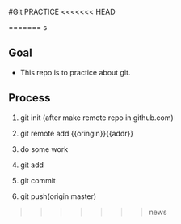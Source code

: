 #Git PRACTICE
<<<<<<< HEAD

=======
s
## Goal
- This repo is to practice about git.

## Process
1. git init
(after make remote repo in github.com)

2.  git remote add {{oringin}}{{addr}}
3. do some work

4. git add

5. git commit

6. git push(origin master)
>>>>>>> news
